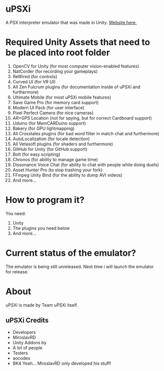 # uPSXi
A PSX interpreter emulator that was made in Unity. [Website here.](https://miroslavrd.itch.io/upsxi)
# Required Unity Assets that need to be placed into root folder
1. OpenCV for Unity (for most computer vision-enabled features)
2. NatCorder (for recording your gameplays)
3. ReWired (for controls)
4. Curved UI (for VR UI)
5. All Zen Fulcrum plugins (for documentation inside of uPSXi and furthermore)
6. Ultimate Mobile (for most uPSXi mobile features)
7. Save Game Pro (for memory card support)
8. Modern UI Pack (for user interface)
9. Pixel Perfect Camera (for nice cameras)
10. AR+GPS Location (not for spying, but for correct Cardboard support)
11. Uduino (for MemCARDuino support)
12. Bakery (for GPU lightmapping)
13. All Crosstales plugins (for bad word filter in match chat and furthermore)
14. AutoLocalization (for locale detection)
15. All Vetasoft plugins (for shaders and furthermore)
16. GitHub for Unity (for GitHub support)
17. Bolt (for easy scripting)
18. Chronos (for ability to manage game time)
19. Dissonance Voice Chat (for ability to chat with people while doing duels)
20. Asset Hunter Pro (to stop trashing your fork)
21. FFmpeg Unity Bind (for the ability to dump AVI videos)
22. And more...
# How to program it?
You need:
1. Unity
2. The plugins you need below
3. And more...
# Current status of the emulator?
The emulator is being still unreleased. Next time i will launch the emulator for release.
# About
uPSXi is made by Team uPSXi itself.

## uPSXi Credits
* Developers
 * MiroslavRD
* Unity Addons by
 * A lot of people
* Testers
 * aocodes
 * BK4
Yeah... MiroslavRD only developed his stuff!
